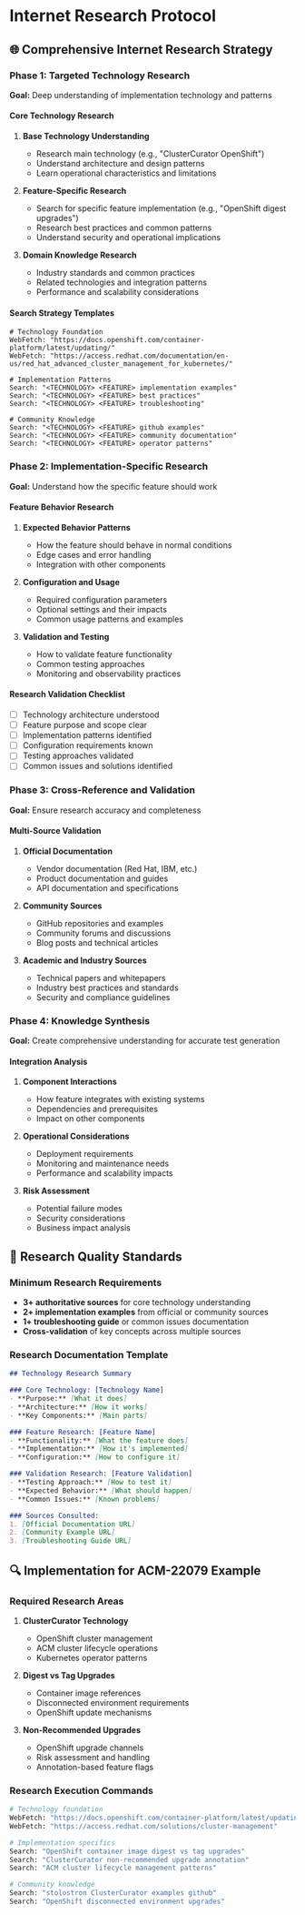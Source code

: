 # Internet Research Protocol

## 🌐 Comprehensive Internet Research Strategy

### Phase 1: Targeted Technology Research
**Goal:** Deep understanding of implementation technology and patterns

#### Core Technology Research
1. **Base Technology Understanding**
   - Research main technology (e.g., "ClusterCurator OpenShift")
   - Understand architecture and design patterns
   - Learn operational characteristics and limitations

2. **Feature-Specific Research**
   - Search for specific feature implementation (e.g., "OpenShift digest upgrades")
   - Research best practices and common patterns
   - Understand security and operational implications

3. **Domain Knowledge Research**
   - Industry standards and common practices
   - Related technologies and integration patterns
   - Performance and scalability considerations

#### Search Strategy Templates
```
# Technology Foundation
WebFetch: "https://docs.openshift.com/container-platform/latest/updating/"
WebFetch: "https://access.redhat.com/documentation/en-us/red_hat_advanced_cluster_management_for_kubernetes/"

# Implementation Patterns  
Search: "<TECHNOLOGY> <FEATURE> implementation examples"
Search: "<TECHNOLOGY> <FEATURE> best practices"
Search: "<TECHNOLOGY> <FEATURE> troubleshooting"

# Community Knowledge
Search: "<TECHNOLOGY> <FEATURE> github examples"
Search: "<TECHNOLOGY> <FEATURE> community documentation"
Search: "<TECHNOLOGY> <FEATURE> operator patterns"
```

### Phase 2: Implementation-Specific Research
**Goal:** Understand how the specific feature should work

#### Feature Behavior Research
1. **Expected Behavior Patterns**
   - How the feature should behave in normal conditions
   - Edge cases and error handling
   - Integration with other components

2. **Configuration and Usage**
   - Required configuration parameters
   - Optional settings and their impacts
   - Common usage patterns and examples

3. **Validation and Testing**
   - How to validate feature functionality
   - Common testing approaches
   - Monitoring and observability practices

#### Research Validation Checklist
- [ ] Technology architecture understood
- [ ] Feature purpose and scope clear
- [ ] Implementation patterns identified
- [ ] Configuration requirements known
- [ ] Testing approaches validated
- [ ] Common issues and solutions identified

### Phase 3: Cross-Reference and Validation
**Goal:** Ensure research accuracy and completeness

#### Multi-Source Validation
1. **Official Documentation**
   - Vendor documentation (Red Hat, IBM, etc.)
   - Product documentation and guides
   - API documentation and specifications

2. **Community Sources**
   - GitHub repositories and examples
   - Community forums and discussions
   - Blog posts and technical articles

3. **Academic and Industry Sources**
   - Technical papers and whitepapers
   - Industry best practices and standards
   - Security and compliance guidelines

### Phase 4: Knowledge Synthesis
**Goal:** Create comprehensive understanding for accurate test generation

#### Integration Analysis
1. **Component Interactions**
   - How feature integrates with existing systems
   - Dependencies and prerequisites
   - Impact on other components

2. **Operational Considerations**
   - Deployment requirements
   - Monitoring and maintenance needs
   - Performance and scalability impacts

3. **Risk Assessment**
   - Potential failure modes
   - Security considerations
   - Business impact analysis

## 🎯 Research Quality Standards

### Minimum Research Requirements
- **3+ authoritative sources** for core technology understanding
- **2+ implementation examples** from official or community sources  
- **1+ troubleshooting guide** or common issues documentation
- **Cross-validation** of key concepts across multiple sources

### Research Documentation Template
```markdown
## Technology Research Summary

### Core Technology: [Technology Name]
- **Purpose:** [What it does]
- **Architecture:** [How it works]  
- **Key Components:** [Main parts]

### Feature Research: [Feature Name]
- **Functionality:** [What the feature does]
- **Implementation:** [How it's implemented]
- **Configuration:** [How to configure it]

### Validation Research: [Feature Validation]
- **Testing Approach:** [How to test it]
- **Expected Behavior:** [What should happen]
- **Common Issues:** [Known problems]

### Sources Consulted:
1. [Official Documentation URL]
2. [Community Example URL]  
3. [Troubleshooting Guide URL]
```

## 🔍 Implementation for ACM-22079 Example

### Required Research Areas
1. **ClusterCurator Technology**
   - OpenShift cluster management
   - ACM cluster lifecycle operations
   - Kubernetes operator patterns

2. **Digest vs Tag Upgrades**
   - Container image references
   - Disconnected environment requirements
   - OpenShift update mechanisms

3. **Non-Recommended Upgrades**
   - OpenShift upgrade channels
   - Risk assessment and handling
   - Annotation-based feature flags

### Research Execution Commands
```bash
# Technology foundation
WebFetch: "https://docs.openshift.com/container-platform/latest/updating/understanding_updates/"
WebFetch: "https://access.redhat.com/solutions/cluster-management"

# Implementation specifics  
Search: "OpenShift container image digest vs tag upgrades"
Search: "ClusterCurator non-recommended upgrade annotation"
Search: "ACM cluster lifecycle management patterns"

# Community knowledge
Search: "stolostron ClusterCurator examples github"
Search: "OpenShift disconnected environment upgrades"
```